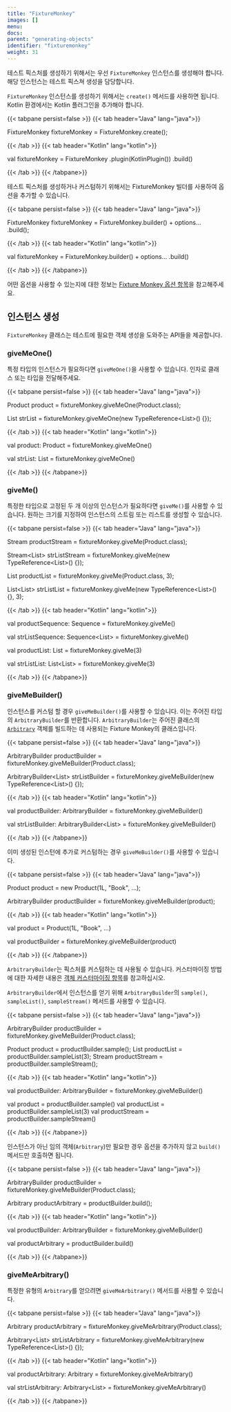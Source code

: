 ```yaml
---
title: "FixtureMonkey"
images: []
menu:
docs:
parent: "generating-objects"
identifier: "fixturemonkey"
weight: 31
---
```


테스트 픽스처를 생성하기 위해서는 우선 `FixtureMonkey` 인스턴스를 생성해야 합니다. 해당 인스턴스는 테스트 픽스쳐 생성을 담당합니다.

`FixtureMonkey` 인스턴스를 생성하기 위해서는 `create()` 메서드를 사용하면 됩니다. Kotlin 환경에서는 Kotlin 플러그인을 추가해야 합니다.

{{< tabpane persist=false >}}
{{< tab header="Java" lang="java">}}

FixtureMonkey fixtureMonkey = FixtureMonkey.create();

{{< /tab >}}
{{< tab header="Kotlin" lang="kotlin">}}

val fixtureMonkey = FixtureMonkey
.plugin(KotlinPlugin())
.build()

{{< /tab >}}
{{< /tabpane>}}

테스트 픽스처를 생성하거나 커스텀하기 위해서는 FixtureMonkey 빌더를 사용하여 옵션을 추가할 수 있습니다.

{{< tabpane persist=false >}}
{{< tab header="Java" lang="java">}}

FixtureMonkey fixtureMonkey = FixtureMonkey.builder()
    + options...
    .build();

{{< /tab >}}
{{< tab header="Kotlin" lang="kotlin">}}

val fixtureMonkey = FixtureMonkey.builder()
    + options...
    .build()

{{< /tab >}}
{{< /tabpane>}}

어떤 옵션을 사용할 수 있는지에 대한 정보는 [Fixture Monkey 옵션 항목](../../fixture-monkey-options/concepts/)을 참고해주세요.

## 인스턴스 생성

`FixtureMonkey` 클래스는 테스트에 필요한 객체 생성을 도와주는 API들을 제공합니다.

### giveMeOne()
특정 타입의 인스턴스가 필요하다면 `giveMeOne()`을 사용할 수 있습니다. 인자로 클래스 또는 타입을 전달해주세요.

{{< tabpane persist=false >}}
{{< tab header="Java" lang="java">}}

Product product = fixtureMonkey.giveMeOne(Product.class);

List<String> strList = fixtureMonkey.giveMeOne(new TypeReference<List<String>>() {});

{{< /tab >}}
{{< tab header="Kotlin" lang="kotlin">}}

val product: Product = fixtureMonkey.giveMeOne()

val strList: List<String> = fixtureMonkey.giveMeOne()

{{< /tab >}}
{{< /tabpane>}}


### giveMe()
특정한 타입으로 고정된 두 개 이상의 인스턴스가 필요하다면 `giveMe()`를 사용할 수 있습니다. 원하는 크기를 지정하여 인스턴스의 스트림 또는 리스트를 생성할 수 있습니다.

{{< tabpane persist=false >}}
{{< tab header="Java" lang="java">}}

Stream<Product> productStream = fixtureMonkey.giveMe(Product.class);

Stream<List<String>> strListStream = fixtureMonkey.giveMe(new TypeReference<List<String>>() {});

List<Product> productList = fixtureMonkey.giveMe(Product.class, 3);

List<List<String>> strListList = fixtureMonkey.giveMe(new TypeReference<List<String>>() {}, 3);

{{< /tab >}}
{{< tab header="Kotlin" lang="kotlin">}}

val productSequence: Sequence<Product> = fixtureMonkey.giveMe()

val strListSequence: Sequence<List<String>> = fixtureMonkey.giveMe()

val productList: List<Product> = fixtureMonkey.giveMe(3)

val strListList: List<List<String>> = fixtureMonkey.giveMe(3)

{{< /tab >}}
{{< /tabpane>}}

### giveMeBuilder()
인스턴스를 커스텀 할 경우 `giveMeBuilder()`를 사용할 수 있습니다. 이는 주어진 타입의 `ArbitraryBuilder`를 반환합니다.
`ArbitraryBuilder`는 주어진 클래스의 [`Arbitrary`](../../customizing-objects/arbitrary/) 객체를 빌드하는 데 사용되는 Fixture Monkey의 클래스입니다.

{{< tabpane persist=false >}}
{{< tab header="Java" lang="java">}}

ArbitraryBuilder<Product> productBuilder = fixtureMonkey.giveMeBuilder(Product.class);

ArbitraryBuilder<List<String>> strListBuilder = fixtureMonkey.giveMeBuilder(new TypeReference<List<String>>() {});

{{< /tab >}}
{{< tab header="Kotlin" lang="kotlin">}}

val productBuilder: ArbitraryBuilder<Product> = fixtureMonkey.giveMeBuilder()

val strListBuilder: ArbitraryBuilder<List<String>> = fixtureMonkey.giveMeBuilder()

{{< /tab >}}
{{< /tabpane>}}

이미 생성된 인스턴에 추가로 커스텀하는 경우 `giveMeBuilder()`를 사용할 수 있습니다.

{{< tabpane persist=false >}}
{{< tab header="Java" lang="java">}}

Product product = new Product(1L, "Book", ...);

ArbitraryBuilder<Product> productBuilder = fixtureMonkey.giveMeBuilder(product);

{{< /tab >}}
{{< tab header="Kotlin" lang="kotlin">}}

val product = Product(1L, "Book", ...)

val productBuilder = fixtureMonkey.giveMeBuilder(product)

{{< /tab >}}
{{< /tabpane>}}

`ArbitraryBuilder`는 픽스처를 커스텀하는 데 사용될 수 있습니다. 커스터마이징 방법에 대한 자세한 내용은 [객체 커스터마이징 항목](../../customizing-objects/apis)를 참고하십시오.

`ArbitraryBuilder`에서 인스턴스를 얻기 위해 `ArbitraryBuilder`의 `sample()`, `sampleList()`, `sampleStream()` 메서드를 사용할 수 있습니다.

{{< tabpane persist=false >}}
{{< tab header="Java" lang="java">}}

ArbitraryBuilder<Product> productBuilder = fixtureMonkey.giveMeBuilder(Product.class);

Product product = productBuilder.sample();
List<Product> productList = productBuilder.sampleList(3);
Stream<Product> productStream = productBuilder.sampleStream();

{{< /tab >}}
{{< tab header="Kotlin" lang="kotlin">}}

val productBuilder: ArbitraryBuilder<Product> = fixtureMonkey.giveMeBuilder()

val product = productBuilder.sample()
val productList = productBuilder.sampleList(3)
val productStream = productBuilder.sampleStream()

{{< /tab >}}
{{< /tabpane>}}

인스턴스가 아닌 임의 객체(`Arbitrary`)만 필요한 경우 옵션을 추가하지 않고 `build()` 메서드만 호출하면 됩니다.

{{< tabpane persist=false >}}
{{< tab header="Java" lang="java">}}

ArbitraryBuilder<Product> productBuilder = fixtureMonkey.giveMeBuilder(Product.class);

Arbitrary<Product> productArbitrary = productBuilder.build();

{{< /tab >}}
{{< tab header="Kotlin" lang="kotlin">}}

val productBuilder: ArbitraryBuilder<Product> = fixtureMonkey.giveMeBuilder()

val productArbitrary = productBuilder.build()

{{< /tab >}}
{{< /tabpane>}}

### giveMeArbitrary()
특정한 유형의 `Arbitrary`를 얻으려면 `giveMeArbitrary()` 메서드를 사용할 수 있습니다.

{{< tabpane persist=false >}}
{{< tab header="Java" lang="java">}}

Arbitrary<Product> productArbitrary = fixtureMonkey.giveMeArbitrary(Product.class);

Arbitrary<List<String>> strListArbitrary = fixtureMonkey.giveMeArbitrary(new TypeReference<List<String>>() {});

{{< /tab >}}
{{< tab header="Kotlin" lang="kotlin">}}

val productArbitrary: Arbitrary<Product> = fixtureMonkey.giveMeArbitrary()

val strListArbitrary: Arbitrary<List<String>> = fixtureMonkey.giveMeArbitrary()

{{< /tab >}}
{{< /tabpane>}}


